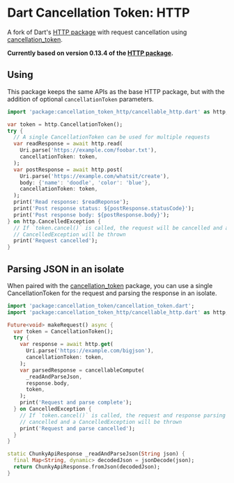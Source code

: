 # Dart Cancellation Token: HTTP

A fork of Dart's [HTTP package](https://pub.dev/packages/http) with request cancellation using [cancellation_token](https://pub.dev/packages/cancellation_token).

**Currently based on version 0.13.4 of the [HTTP package](https://pub.dev/packages/http/versions/0.13.4).**

## Using

This package keeps the same APIs as the base HTTP package, but with the addition of optional `cancellationToken` parameters.

```dart
import 'package:cancellation_token_http/cancellable_http.dart' as http;

var token = http.CancellationToken();
try {
  // A single CancellationToken can be used for multiple requests
  var readResponse = await http.read(
    Uri.parse('https://example.com/foobar.txt'),
    cancellationToken: token,
  );
  var postResponse = await http.post(
    Uri.parse('https://example.com/whatsit/create'),
    body: {'name': 'doodle', 'color': 'blue'},
    cancellationToken: token,
  );
  print('Read response: $readReponse');
  print('Post response status: ${postResponse.statusCode}');
  print('Post response body: ${postResponse.body}');
} on http.CancelledException {
  // If `token.cancel()` is called, the request will be cancelled and a
  // CancelledException will be thrown
  print('Request cancelled');
}
```

## Parsing JSON in an isolate

When paired with the [cancellation_token](https://pub.dev/packages/cancellation_token) package, you can use a single CancellationToken for the request and parsing the response in an isolate.

```dart
import 'package:cancellation_token/cancellation_token.dart';
import 'package:cancellation_token_http/cancellable_http.dart' as http;

Future<void> makeRequest() async {
  var token = CancellationToken();
  try {
    var response = await http.get(
      Uri.parse('https://example.com/bigjson'),
      cancellationToken: token,
    );
    var parsedResponse = cancellableCompute(
      _readAndParseJson,
      response.body,
      token,
    );
    print('Request and parse complete');
  } on CancelledException {
    // If `token.cancel()` is called, the request and response parsing will be
    // cancelled and a CancelledException will be thrown
    print('Request and parse cancelled');
  }
}

static ChunkyApiResponse _readAndParseJson(String json) {
  final Map<String, dynamic> decodedJson = jsonDecode(json);
  return ChunkyApiResponse.fromJson(decodedJson);
}
```
